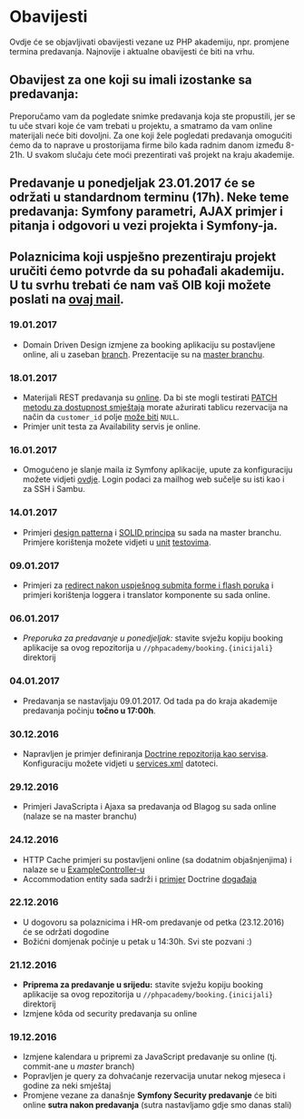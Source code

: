 Obavijesti
==========

Ovdje će se objavljivati obavijesti vezane uz PHP akademiju, npr. promjene termina predavanja. Najnovije i aktualne obavijesti će biti na vrhu.

## Obavijest za one koji su imali izostanke sa predavanja: 

Preporučamo vam da pogledate snimke predavanja koja ste propustili, jer se tu uče stvari koje će vam trebati u projektu, a smatramo da vam online materijali neće biti dovoljni. Za one koji žele pogledati predavanja omogućiti ćemo da to naprave u prostorijama firme bilo kada radnim danom između 8-21h. U svakom slučaju ćete moći prezentirati vaš projekt na kraju akademije.

## Predavanje u ponedjeljak 23.01.2017 će se održati u standardnom terminu (17h). Neke teme predavanja: Symfony parametri, AJAX primjer i pitanja i odgovori u vezi projekta i Symfony-ja.

## Polaznicima koji uspješno prezentiraju projekt uručiti ćemo potvrde da su pohađali akademiju. U tu svrhu trebati će nam vaš OIB koji možete poslati na [ovaj mail](mailto:danko.lucic@adriatic.hr).

### 19.01.2017

* Domain Driven Design izmjene za booking aplikaciju su postavljene online, ali u zaseban [branch](https://github.com/adriatichr/php-academy/tree/ddd_branch). Prezentacije su na [master branchu](predavanja).

### 18.01.2017

* Materijali REST predavanja su [online](https://github.com/adriatichr/php-academy/commit/44e604576c081868e3ed99c8fe0235a1f33a5fad). Da bi ste mogli testirati [PATCH metodu za dostupnost smještaja](https://github.com/adriatichr/php-academy/blob/ff483257728880ef912bab3b6de4dd4897d8087a/booking/src/AppBundle/Controller/RestController.php#L93) morate ažurirati tablicu rezervacija na način da ```customer_id``` polje [može biti](https://github.com/adriatichr/php-academy/commit/ff483257728880ef912bab3b6de4dd4897d8087a#diff-69c8c87e785c5e8b37d5a30ed4fb7727) ```NULL```.
* Primjer unit testa za Availability servis je online.

### 16.01.2017 

* Omogućeno je slanje maila iz Symfony aplikacije, upute za konfiguraciju možete vidjeti [ovdje](/ENVIRONMENT-SETUP.md#konfiguracija-i-korištenje-mail-servera-u-symfony-ju). Login podaci za mailhog web sučelje su isti kao i za SSH i Sambu.

### 14.01.2017

* Primjeri [design patterna](example/src/DesignPattern) i [SOLID principa](example/src/SolidPrinciples) su sada na master branchu. Primjere korištenja možete vidjeti u [unit](example/test/DesignPattern) [testovima](example/test/SolidPrinciples).

### 09.01.2017

* Primjeri za [redirect nakon uspješnog submita forme i flash poruka](https://github.com/adriatichr/php-academy/commit/eff96916f5e3c57b997202abdd8180f48c41025f) i primjeri korištenja loggera i translator komponente su sada online.

### 06.01.2017

* *Preporuka za predavanje u ponedjeljak:* stavite svježu kopiju booking aplikacije sa ovog repozitorija u ```//phpacademy/booking.{inicijali}``` direktorij

### 04.01.2017 

* Predavanja se nastavljaju 09.01.2017. Od tada pa do kraja akademije predavanja počinju **točno u 17:00h**.

### 30.12.2016 

* Napravljen je primjer definiranja [Doctrine repozitorija kao servisa](https://github.com/adriatichr/php-academy/commit/1ac013a00b516bb6016575a9ecb20e3a3c2c78ac). Konfiguraciju možete vidjeti u [services.xml](https://github.com/adriatichr/php-academy/commit/1ac013a00b516bb6016575a9ecb20e3a3c2c78ac#diff-ba87dd91ea6711fefbc06152a8cdd3e6R40) datoteci.

### 29.12.2016 

* Primjeri JavaScripta i Ajaxa sa predavanja od Blagog su sada online (nalaze se na master branchu)

### 24.12.2016

* HTTP Cache primjeri su postavljeni online (sa dodatnim objašnjenjima) i nalaze se u [ExampleController-u](booking/src/AppBundle/Controller/ExampleController.php#L115)
* Accommodation entity sada sadrži i [primjer](https://github.com/adriatichr/php-academy/commit/c802d730be720dfc54691090b9ee57f2359fc37a) Doctrine [događaja](http://docs.doctrine-project.org/projects/doctrine-orm/en/latest/reference/events.html)

### 22.12.2016

* U dogovoru sa polaznicima i HR-om predavanje od petka (23.12.2016) će se održati dogodine
* Božićni domjenak počinje u petak u 14:30h. Svi ste pozvani :)

### 21.12.2016

* **Priprema za predavanje u srijedu:** stavite svježu kopiju booking aplikacije sa ovog repozitorija u ```//phpacademy/booking.{inicijali}``` direktorij
* Izmjene kôda od security predavanja su online

### 19.12.2016

* Izmjene kalendara u pripremi za JavaScript predavanje su online (tj. commit-ane u *master* branch)
* Popravljen je query za dohvaćanje rezervacija unutar nekog mjeseca i godine za neki smještaj
* Promjene vezane za današnje **Symfony Security predavanje** će biti online **sutra nakon predavanja** (sutra nastavljamo gdje smo danas stali)
